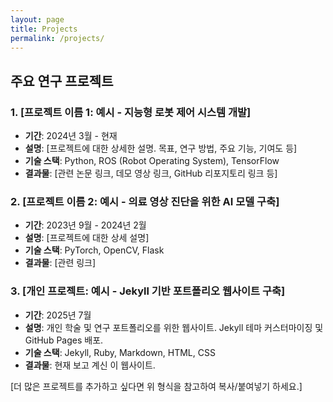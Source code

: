 ```yaml
---
layout: page
title: Projects
permalink: /projects/
---
```


## 주요 연구 프로젝트



### 1. [프로젝트 이름 1: 예시 - 지능형 로봇 제어 시스템 개발]

* **기간**: 2024년 3월 - 현재
* **설명**: [프로젝트에 대한 상세한 설명. 목표, 연구 방법, 주요 기능, 기여도 등]
* **기술 스택**: Python, ROS (Robot Operating System), TensorFlow
* **결과물**: [관련 논문 링크, 데모 영상 링크, GitHub 리포지토리 링크 등]

### 2. [프로젝트 이름 2: 예시 - 의료 영상 진단을 위한 AI 모델 구축]

* **기간**: 2023년 9월 - 2024년 2월
* **설명**: [프로젝트에 대한 상세 설명]
* **기술 스택**: PyTorch, OpenCV, Flask
* **결과물**: [관련 링크]

### 3. [개인 프로젝트: 예시 - Jekyll 기반 포트폴리오 웹사이트 구축]

* **기간**: 2025년 7월
* **설명**: 개인 학술 및 연구 포트폴리오를 위한 웹사이트. Jekyll 테마 커스터마이징 및 GitHub Pages 배포.
* **기술 스택**: Jekyll, Ruby, Markdown, HTML, CSS
* **결과물**: 현재 보고 계신 이 웹사이트.

[더 많은 프로젝트를 추가하고 싶다면 위 형식을 참고하여 복사/붙여넣기 하세요.]